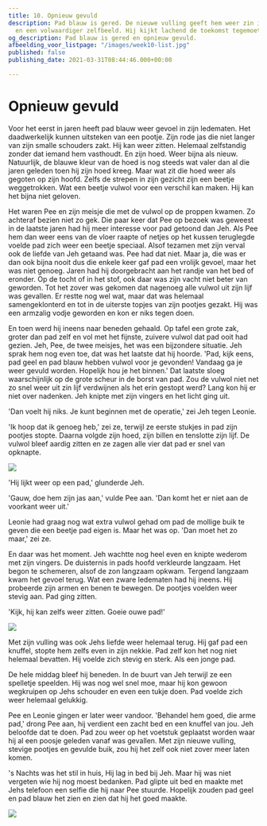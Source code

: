 ```yaml
---
title: 10. Opnieuw gevuld
description: Pad blauw is gered. De nieuwe vulling geeft hem weer zin in het leven
  en een volwaardiger zelfbeeld. Hij kijkt lachend de toekomst tegemoet.
og_description: Pad blauw is gered en opnieuw gevuld.
afbeelding_voor_listpage: "/images/week10-list.jpg"
published: false
publishing_date: 2021-03-31T08:44:46.000+00:00

---
```

# Opnieuw gevuld

Voor het eerst in jaren heeft pad blauw weer gevoel in zijn ledematen. Het daadwerkelijk kunnen uitsteken van een pootje. Zijn rode jas die niet langer van zijn smalle schouders zakt. Hij kan weer zitten. Helemaal zelfstandig zonder dat iemand hem vasthoudt. En zijn hoed. Weer bijna als nieuw. Natuurlijk, de blauwe kleur van de hoed is nog steeds wat valer dan al die jaren geleden toen hij zijn hoed kreeg. Maar wat zit die hoed weer als gegoten op zijn hoofd. Zelfs de strepen in zijn gezicht zijn een beetje weggetrokken. Wat een beetje vulwol voor een verschil kan maken. Hij kan het bijna niet geloven.

Het waren Pee en zijn meisje die met de vulwol op de proppen kwamen. Zo achteraf bezien niet zo gek. Die paar keer dat Pee op bezoek was geweest in de laatste jaren had hij meer interesse voor pad getoond dan Jeh. Als Pee hem dan weer eens van de vloer raapte of netjes op het kussen teruglegde voelde pad zich weer een beetje speciaal. Alsof tezamen met zijn verval ook de liefde van Jeh getaand was. Pee had dat niet. Maar ja, die was er dan ook bijna nooit dus die enkele keer gaf pad een vrolijk gevoel, maar het was niet genoeg. Jaren had hij doorgebracht aan het randje van het bed of eronder. Op de tocht of in het stof, ook daar was zijn vacht niet beter van geworden. Tot het zover was gekomen dat nagenoeg alle vulwol uit zijn lijf was gevallen. Er restte nog wel wat, maar dat was helemaal samengeklonterd en tot in de uiterste topjes van zijn pootjes gezakt. Hij was een armzalig vodje geworden en kon er niks tegen doen.

En toen werd hij ineens naar beneden gehaald. Op tafel een grote zak, groter dan pad zelf en vol met het fijnste, zuivere vulwol dat pad ooit had gezien. Jeh, Pee, de twee meisjes, het was een bijzondere situatie. Jeh sprak hem nog even toe, dat was het laatste dat hij hoorde. 'Pad, kijk eens, pad geel en pad blauw hebben vulwol voor je gevonden! Vandaag ga je weer gevuld worden. Hopelijk hou je het binnen.' Dat laatste sloeg waarschijnlijk op de grote scheur in de borst van pad. Zou de vulwol niet net zo snel weer uit zin lijf verdwijnen als het erin gestopt werd? Lang kon hij er niet over nadenken. Jeh knipte met zijn vingers en het licht ging uit.

'Dan voelt hij niks. Je kunt beginnen met de operatie,' zei Jeh tegen Leonie. 

'Ik hoop dat ik genoeg heb,' zei ze, terwijl ze eerste stukjes in pad zijn pootjes stopte. Daarna volgde zijn hoed, zijn billen en tenslotte zijn lijf. De vulwol bleef aardig zitten en ze zagen alle vier dat pad er snel van opknapte. 

![](/images/week10-1-bloterik.jpg)

'Hij lijkt weer op een pad,' glunderde Jeh.

'Gauw, doe hem zijn jas aan,' vulde Pee aan. 'Dan komt het er niet aan de voorkant weer uit.'

Leonie had graag nog wat extra vulwol gehad om pad de mollige buik te geven die een beetje pad eigen is. Maar het was op. 'Dan moet het zo maar,' zei ze.

En daar was het moment. Jeh wachtte nog heel even en knipte wederom met zijn vingers. De duisternis in pads hoofd verkleurde langzaam. Het begon te schemeren, alsof de zon langzaam opkwam. Tergend langzaam kwam het gevoel terug. Wat een zware ledematen had hij ineens. Hij probeerde zijn armen en benen te bewegen. De pootjes voelden weer stevig aan. Pad ging zitten. 

'Kijk, hij kan zelfs weer zitten. Goeie ouwe pad!'

![](/images/week10-2-pad-met-jas.jpg)

Met zijn vulling was ook Jehs liefde weer helemaal terug. Hij gaf pad een knuffel, stopte hem zelfs even in zijn nekkie. Pad zelf kon het nog niet helemaal bevatten. Hij voelde zich stevig en sterk. Als een jonge pad.

De hele middag bleef hij beneden. In de buurt van Jeh terwijl ze een spelletje speelden. Hij was nog wel snel moe, maar hij kon gewoon wegkruipen op Jehs schouder en even een tukje doen. Pad voelde zich weer helemaal gelukkig.

Pee en Leonie gingen er later weer vandoor. 'Behandel hem goed, die arme pad,' drong Pee aan, hij verdient een zacht bed en een knuffel van jou. Jeh beloofde dat te doen. Pad zou weer op het voetstuk geplaatst worden waar hij al een poosje geleden vanaf was gevallen. Met zijn nieuwe vulling, stevige pootjes en gevulde buik, zou hij het zelf ook niet zover meer laten komen. 

's Nachts was het stil in huis, Hij lag in bed bij Jeh. Maar hij was niet vergeten wie hij nog moest bedanken. Pad glipte uit bed en maakte met Jehs telefoon een selfie die hij naar Pee stuurde. Hopelijk zouden pad geel en pad blauw het zien en zien dat hij het goed maakte.

![](/images/week10-3-selfie.jpg)